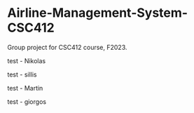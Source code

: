 # Airline-Management-System-CSC412
Group project for CSC412 course, F2023.

test - Nikolas

test - sillis

test - Martin

test - giorgos



